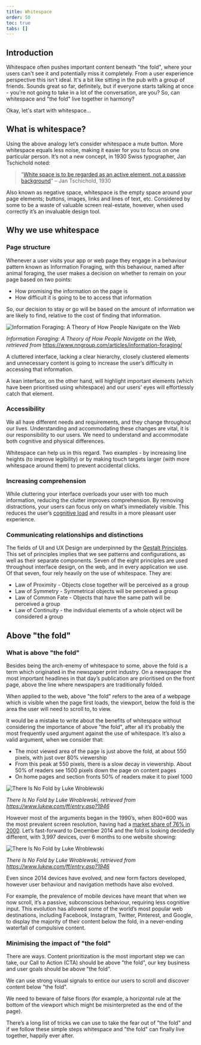 ```yaml
---
title: Whitespace
order: 50
toc: true
tabs: []
---
```

## Introduction

Whitespace often pushes important content beneath "the fold", where your users can't see it and potentially miss it completely. From a user experience perspective this isn't ideal. It's a bit like sitting in the pub with a group of friends. Sounds great so far, definitely, but if everyone starts talking at once - you’re not going to take in a lot of the conversation, are you? So, can whitespace and "the fold" live together in harmony?

Okay, let's start with whitespace...

## What is whitespace?

Using the above analogy let’s consider whitespace a mute button. More whitespace equals less noise, making it easier for you to focus on one particular person. It’s not a new concept, in 1930 Swiss typographer,  Jan Tschichold noted:

> "<a href="http://bobulate.com/post/428787471/an-active-silence" target="_blank">White space is to be regarded as an active element, not a passive background</a>" – Jan Tschichold, 1930 

Also known as negative space, whitespace is the empty space around your page elements; buttons, images, links and lines of text, etc. Considered by some to be a waste of valuable screen real-estate, however, when used correctly it’s an invaluable design tool.

## Why we use whitespace

### Page structure

Whenever a user visits your app or web page they engage in a behaviour pattern known as Information Foraging, with this behaviour, named after animal foraging, the user makes a decision on whether to remain on your page based on two points:

* How promising the information on the page is
* How difficult it is going to be to access that information

So, our decision to stay or go will be based on the amount of information we are likely to find, relative to the cost of finding that information.

![Information Foraging: A Theory of How People Navigate on the Web](/assets/img/info-foraging.png "Information Foraging: A Theory of How People Navigate on the Web")

*Information Foraging: A Theory of How People Navigate on the Web, retrieved from [](https://www.nngroup.com/articles/information-foraging/)*<a href="https://www.nngroup.com/articles/information-foraging/" target="_blank">https://www.nngroup.com/articles/information-foraging/</a>

A cluttered interface, lacking a clear hierarchy, closely clustered elements and unnecessary content is going to increase the user’s difficulty in accessing that information.

A lean interface, on the other hand, will highlight important elements (which have been prioritised using whitespace)  and our users' eyes will effortlessly catch that element.

### Accessibility

We all have different needs and requirements, and they change throughout our lives. Understanding and accommodating these changes are vital, it is our responsibility to our users. We need to understand and accommodate both cognitive and physical differences.

Whitespace can help us in this regard. Two examples - by increasing line heights (to improve legibility) or by making touch targets larger (with more whitespace around them) to prevent accidental clicks.

### Increasing comprehension

While cluttering your interface overloads your user with too much information, reducing the clutter improves comprehension. By removing distractions, your users can focus only on what’s immediately visible. This reduces the user’s [](https://en.wikipedia.org/wiki/Cognitive_load)<a href="https://en.wikipedia.org/wiki/Cognitive_load" target="_blank">cognitive load</a> and results in a more pleasant user experience.

### Communicating relationships and distinctions

The fields of UI and UX Design are underpinned by the [](https://en.wikipedia.org/wiki/Gestalt_psychology)<a href="https://en.wikipedia.org/wiki/Gestalt_psychology" target="_blank">Gestalt Principles</a>. This set of principles implies that we see patterns and configurations, as well as their separate components. Seven of the eight principles are used throughout interface design, on the web, and in every application we use. Of that seven, four rely heavily on the use of whitespace. They are:

* Law of Proximity - Objects close together will be perceived as a group
* Law of Symmetry - Symmetrical objects will be perceived a group
* Law of Common Fate - Objects that have the same path will be perceived a group
* Law of Continuity - the individual elements of a whole object will be considered a group

## Above "the fold"

### What is above "the fold"

Besides being the arch-enemy of whitespace to some, above the fold is a term which originated in the newspaper print industry. On a newspaper the most important headlines in that day’s publication are prioritised on the front page, above the line where newspapers are traditionally folded.

When applied to the web, above "the fold" refers to the area of a webpage which is visible when the page first loads, the viewport, below the fold is the area the user will need to scroll to, to view.

It would be a mistake to write about the benefits of whitespace without considering the importance of above "the fold", after all it’s probably the most frequently used argument against the use of whitespace. It’s also a valid argument, when we consider that:

* The most viewed area of the page is just above the fold, at about 550 pixels, with just over 80% viewership
* From this peak at 550 pixels, there is a slow decay in viewership. About 50% of readers see 1500 pixels down the page on content pages
* On home pages and section fronts 50% of readers make it to pixel 1000

![There Is No Fold by Luke Wroblewski](/assets/img/there-is-no-fold-1.png "There Is No Fold by Luke Wroblewski")

*There Is No Fold by Luke Wroblewski, retrieved from <https://www.lukew.com/ff/entry.asp?1946>*

However most of the arguments began in the 1990’s, when 800×600 was the most prevalent screen resolution, having had a [market share of 76% in 2000](https://www.w3schools.com/browsers/browsers_display.asp). Let’s fast-forward to December 2014 and the fold is looking decidedly different, with 3,997 devices, over 6 months to one website showing:

![There Is No Fold by Luke Wroblewski](/assets/img/there-is-no-fold-2.png "There Is No Fold by Luke Wroblewski")

*There Is No Fold by Luke Wroblewski, retrieved from <https://www.lukew.com/ff/entry.asp?1946>*

Even since 2014 devices have evolved, and new form factors developed, however user behaviour and navigation methods have also evolved.

For example, the prevalence of mobile devices have meant that when we now scroll, it’s a passive, subconscious behaviour, requiring less cognitive input. This evolution has allowed some of the world’s most popular web destinations, including Facebook, Instagram, Twitter, Pinterest, and Google, to display the majority of their content below the fold, in a never-ending waterfall of compulsive content.

### Minimising the impact of "the fold"

There are ways. Content prioritization is the most important step we can take, our Call to Action (CTA) should be above "the fold", our key business and user goals should be above "the fold".

We can use strong visual signals to entice our users to scroll and discover content below "the fold".

We need to beware of false floors (for example, a horizontal rule at the bottom of the viewport which might be misinterpreted as the end of the page).

There’s a long list of tricks we can use to take the fear out of "the fold" and if we follow these simple steps whitespace and "the fold" can finally live together, happily ever after.